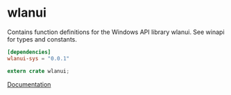 # wlanui #
Contains function definitions for the Windows API library wlanui. See winapi for types and constants.

```toml
[dependencies]
wlanui-sys = "0.0.1"
```

```rust
extern crate wlanui;
```

[Documentation](https://retep998.github.io/doc/winapi/wlanui/)
